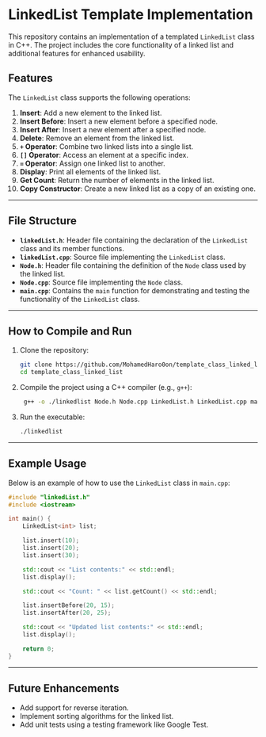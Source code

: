# LinkedList Template Implementation

This repository contains an implementation of a templated `LinkedList` class in C++. The project includes the core functionality of a linked list and additional features for enhanced usability.

## Features

The `LinkedList` class supports the following operations:

1. **Insert**: Add a new element to the linked list.
2. **Insert Before**: Insert a new element before a specified node.
3. **Insert After**: Insert a new element after a specified node.
4. **Delete**: Remove an element from the linked list.
5. **`+` Operator**: Combine two linked lists into a single list.
6. **`[]` Operator**: Access an element at a specific index.
7. **`=` Operator**: Assign one linked list to another.
8. **Display**: Print all elements of the linked list.
9. **Get Count**: Return the number of elements in the linked list.
10. **Copy Constructor**: Create a new linked list as a copy of an existing one.

---

## File Structure

- **`linkedList.h`**: Header file containing the declaration of the `LinkedList` class and its member functions.
- **`linkedList.cpp`**: Source file implementing the `LinkedList` class.
- **`Node.h`**: Header file containing the definition of the `Node` class used by the linked list.
- **`Node.cpp`**: Source file implementing the `Node` class.
- **`main.cpp`**: Contains the `main` function for demonstrating and testing the functionality of the `LinkedList` class.

---

## How to Compile and Run

1. Clone the repository:
   ```bash
   git clone https://github.com/MohamedHaro0on/template_class_linked_list.git
   cd template_class_linked_list
   ```

2. Compile the project using a C++ compiler (e.g., `g++`):
   ```bash
    g++ -o ./linkedlist Node.h Node.cpp LinkedList.h LinkedList.cpp main.cpp 
   ```

3. Run the executable:
   ```bash
   ./linkedlist
   ```

---

## Example Usage

Below is an example of how to use the `LinkedList` class in `main.cpp`:

```cpp
#include "linkedList.h"
#include <iostream>

int main() {
    LinkedList<int> list;

    list.insert(10);
    list.insert(20);
    list.insert(30);

    std::cout << "List contents:" << std::endl;
    list.display();

    std::cout << "Count: " << list.getCount() << std::endl;

    list.insertBefore(20, 15);
    list.insertAfter(20, 25);

    std::cout << "Updated list contents:" << std::endl;
    list.display();

    return 0;
}
```

---

## Future Enhancements

- Add support for reverse iteration.
- Implement sorting algorithms for the linked list.
- Add unit tests using a testing framework like Google Test.

